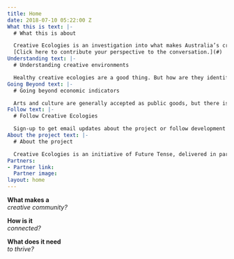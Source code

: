 ```yaml
---
title: Home
date: 2018-07-10 05:22:00 Z
What this is text: |-
  # What this is about

  Creative Ecologies is an investigation into what makes Australia’s creative landscapes tick. The aim is to understand what it takes to build thriving creative communities and then develop tools to foster their growth. The first step is a survey of cultural practitioners and policymakers from across Australia. The findings will be presented and discussed at Artlands Victoria in October.
  [Click here to contribute your perspective to the conversation.](#)
Understanding text: |-
  # Understanding creative environments

  Healthy creative ecologies are a good thing. But how are they identified? What do they look like? What are their constituent parts? How are they connected and what drives their activity? What environments promote them? By exploring these questions we can better understand what is needed to build successful and sustainable creative ecologies that provide value to the community.
Going Beyond text: |-
  # Going beyond economic indicators

  Arts and culture are generally accepted as public goods, but there is no consensus on how they should be valued. Most of the indicators used to measure creative exertion are economic – numbers of jobs created, tickets sold or contributions to GDP. This captures the monetary value, but what about the other bene ts, like health and wellbeing, community resilience and happiness? Is creative activity merely a means to achieve these goals or an end in itself? What are the unintended consequences of valuing creative activity in monetary terms alone? Creative Ecologies seeks to expand the ways we value creative exertion in our society.
Follow text: |-
  # Follow Creative Ecologies

  Sign-up to get email updates about the project or follow development [via Instagram](#)
About the project text: |-
  # About the project

  Creative Ecologies is an initiative of Future Tense, delivered in partnership with [Artlands Victoria](#), [RMIT University](#), [Ludowyk Evaluation](#) and [Clear](#)
Partners:
- Partner link: 
  Partner image: 
layout: home
---
```


**What makes a**  
*creative community?*

**How is it**  
*connected?*

**What does it need**  
*to thrive?*